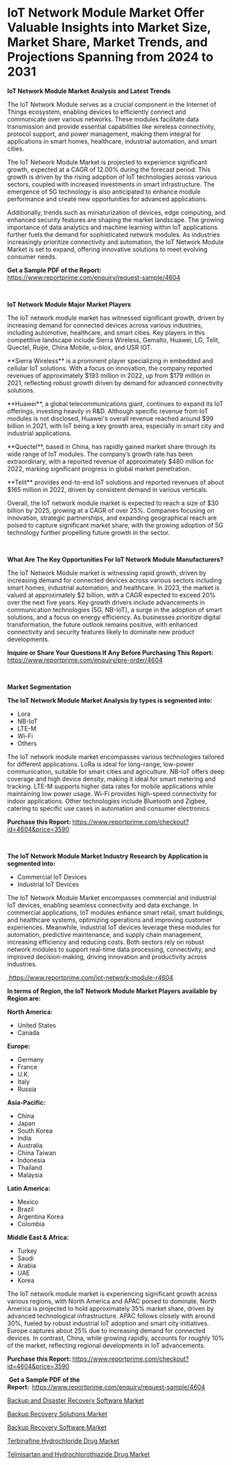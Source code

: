 <p><h1>IoT Network Module Market Offer Valuable Insights into Market Size, Market Share, Market Trends, and Projections Spanning from 2024 to 2031</h1></p><p><strong>IoT Network Module Market Analysis and Latest Trends</strong></p>
<p><p>The IoT Network Module serves as a crucial component in the Internet of Things ecosystem, enabling devices to efficiently connect and communicate over various networks. These modules facilitate data transmission and provide essential capabilities like wireless connectivity, protocol support, and power management, making them integral for applications in smart homes, healthcare, industrial automation, and smart cities.</p><p>The IoT Network Module Market is projected to experience significant growth, expected at a CAGR of 12.00% during the forecast period. This growth is driven by the rising adoption of IoT technologies across various sectors, coupled with increased investments in smart infrastructure. The emergence of 5G technology is also anticipated to enhance module performance and create new opportunities for advanced applications.</p><p>Additionally, trends such as miniaturization of devices, edge computing, and enhanced security features are shaping the market landscape. The growing importance of data analytics and machine learning within IoT applications further fuels the demand for sophisticated network modules. As industries increasingly prioritize connectivity and automation, the IoT Network Module Market is set to expand, offering innovative solutions to meet evolving consumer needs.</p></p>
<p><strong>Get a Sample PDF of the Report:&nbsp;</strong> <a href="https://www.reportprime.com/enquiry/request-sample/4604">https://www.reportprime.com/enquiry/request-sample/4604</a></p>
<p>&nbsp;</p>
<p><strong>IoT Network Module Major Market Players</strong></p>
<p><p>The IoT network module market has witnessed significant growth, driven by increasing demand for connected devices across various industries, including automotive, healthcare, and smart cities. Key players in this competitive landscape include Sierra Wireless, Gemalto, Huawei, LG, Telit, Quectel, Ruijie, China Mobile, u-blox, and USR IOT.</p><p>**Sierra Wireless** is a prominent player specializing in embedded and cellular IoT solutions. With a focus on innovation, the company reported revenues of approximately $193 million in 2022, up from $179 million in 2021, reflecting robust growth driven by demand for advanced connectivity solutions.</p><p>**Huawei**, a global telecommunications giant, continues to expand its IoT offerings, investing heavily in R&D. Although specific revenue from IoT modules is not disclosed, Huawei's overall revenue reached around $99 billion in 2021, with IoT being a key growth area, especially in smart city and industrial applications.</p><p>**Quectel**, based in China, has rapidly gained market share through its wide range of IoT modules. The company’s growth rate has been extraordinary, with a reported revenue of approximately $480 million for 2022, marking significant progress in global market penetration.</p><p>**Telit** provides end-to-end IoT solutions and reported revenues of about $165 million in 2022, driven by consistent demand in various verticals. </p><p>Overall, the IoT network module market is expected to reach a size of $30 billion by 2025, growing at a CAGR of over 25%. Companies focusing on innovation, strategic partnerships, and expanding geographical reach are poised to capture significant market share, with the growing adoption of 5G technology further propelling future growth in the sector.</p></p>
<p>&nbsp;</p>
<p><strong>What Are The Key Opportunities For IoT Network Module Manufacturers?</strong></p>
<p><p>The IoT Network Module market is witnessing rapid growth, driven by increasing demand for connected devices across various sectors including smart homes, industrial automation, and healthcare. In 2023, the market is valued at approximately $2 billion, with a CAGR expected to exceed 20% over the next five years. Key growth drivers include advancements in communication technologies (5G, NB-IoT), a surge in the adoption of smart solutions, and a focus on energy efficiency. As businesses prioritize digital transformation, the future outlook remains positive, with enhanced connectivity and security features likely to dominate new product developments.</p></p>
<p><strong>Inquire or Share Your Questions If Any Before Purchasing This Report:</strong> <a href="https://www.reportprime.com/enquiry/pre-order/4604">https://www.reportprime.com/enquiry/pre-order/4604</a></p>
<p>&nbsp;</p>
<p><strong>Market Segmentation</strong></p>
<p><strong>The IoT Network Module Market Analysis by types is segmented into:</strong></p>
<p><ul><li>Lora</li><li>NB-IoT</li><li>LTE-M</li><li>Wi-Fi</li><li>Others</li></ul></p>
<p><p>The IoT network module market encompasses various technologies tailored for different applications. LoRa is ideal for long-range, low-power communication, suitable for smart cities and agriculture. NB-IoT offers deep coverage and high device density, making it ideal for smart metering and tracking. LTE-M supports higher data rates for mobile applications while maintaining low power usage. Wi-Fi provides high-speed connectivity for indoor applications. Other technologies include Bluetooth and Zigbee, catering to specific use cases in automation and consumer electronics.</p></p>
<p><strong>Purchase this Report:&nbsp;</strong><a href="https://www.reportprime.com/checkout?id=4604&price=3590">https://www.reportprime.com/checkout?id=4604&price=3590</a></p>
<p>&nbsp;</p>
<p><strong>The IoT Network Module Market Industry Research by Application is segmented into:</strong></p>
<p><ul><li>Commercial IoT Devices</li><li>Industrial IoT Devices</li></ul></p>
<p><p>The IoT Network Module Market encompasses commercial and industrial IoT devices, enabling seamless connectivity and data exchange. In commercial applications, IoT modules enhance smart retail, smart buildings, and healthcare systems, optimizing operations and improving customer experiences. Meanwhile, industrial IoT devices leverage these modules for automation, predictive maintenance, and supply chain management, increasing efficiency and reducing costs. Both sectors rely on robust network modules to support real-time data processing, connectivity, and improved decision-making, driving innovation and productivity across industries.</p></p>
<p><a href="https://www.reportprime.com/iot-network-module-r4604">&nbsp;https://www.reportprime.com/iot-network-module-r4604</a></p>
<p><strong>In terms of Region, the IoT Network Module Market Players available by Region are:</strong></p>
<p>
    <p> <strong> North America: </strong>
        <ul>
            <li>United States</li>
            <li>Canada</li>
        </ul>
        </p> 
    <p> <strong> Europe: </strong>
        <ul>
            <li>Germany</li>
            <li>France</li>
            <li>U.K.</li>
            <li>Italy</li>
            <li>Russia</li>
        </ul>
        </p> 
    <p> <strong> Asia-Pacific: </strong>
        <ul>
            <li>China</li>
            <li>Japan</li>
            <li>South Korea</li>
            <li>India</li>
            <li>Australia</li>
            <li>China Taiwan</li>
            <li>Indonesia</li>
            <li>Thailand</li>
            <li>Malaysia</li>
        </ul>
        </p> 
    <p> <strong> Latin America: </strong>
        <ul>
            <li>Mexico</li>
            <li>Brazil</li>
            <li>Argentina Korea</li>
            <li>Colombia</li>
        </ul>
        </p> 
    <p> <strong> Middle East & Africa: </strong>
        <ul>
            <li>Turkey</li>
            <li>Saudi</li>
            <li>Arabia</li>
            <li>UAE</li>
            <li>Korea</li>
        </ul>
    </p>
    </p>
<p><p>The IoT network module market is experiencing significant growth across various regions, with North America and APAC poised to dominate. North America is projected to hold approximately 35% market share, driven by advanced technological infrastructure. APAC follows closely with around 30%, fueled by robust industrial IoT adoption and smart city initiatives. Europe captures about 25% due to increasing demand for connected devices. In contrast, China, while growing rapidly, accounts for roughly 10% of the market, reflecting regional developments in IoT advancements.</p></p>
<p><strong>Purchase this Report: </strong><a href="https://www.reportprime.com/checkout?id=4604&price=3590">https://www.reportprime.com/checkout?id=4604&price=3590</a></p>
<p>&nbsp;<strong>Get a Sample PDF of the Report:&nbsp;&nbsp;</strong><a href="https://www.reportprime.com/enquiry/request-sample/4604">https://www.reportprime.com/enquiry/request-sample/4604</a></p>
<p><strong></strong></p>
<p><p><a href="https://www.linkedin.com/pulse/what-influencing-future-backup-disaster-recovery-software-xnqge?trackingId=j0vyrLRCRV%2BvUpXl8nXQew%3D%3D">Backup and Disaster Recovery Software Market</a></p><p><a href="https://www.linkedin.com/pulse/backup-recovery-solutions-market-revolution-2024-2031-trends-qwmye?trackingId=9pd6mk8jTwO8uWx1l3JFYw%3D%3D">Backup Recovery Solutions Market</a></p><p><a href="https://www.linkedin.com/pulse/deep-dive-backup-recovery-software-market-itstrends-segmentation-pslie?trackingId=8h3TmWInTMSrtBal22NrwQ%3D%3D">Backup Recovery Software Market</a></p><p><a href="https://issuu.com/reportprime-2/docs/terbinafine-hydrochloride-drug-mark_edba753b6113e6">Terbinafine Hydrochloride Drug Market</a></p><p><a href="https://issuu.com/reportprime-2/docs/telmisartan-and-hydrochlorothiazide_0cdb9cb2ccf419">Telmisartan and Hydrochlorothiazide Drug Market</a></p></p>